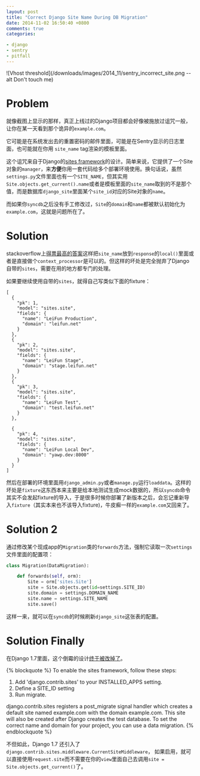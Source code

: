 ```yaml
---
layout: post
title: "Correct Django Site Name During DB Migration"
date: 2014-11-02 16:50:40 +0800
comments: true
categories:

- django
- sentry
- pitfall
---
```


![Vhost threshold](/downloads/images/2014_11/sentry_incorrect_site.png --alt Don't touch me)

Problem
==========

就像截图上显示的那样，真正上线过的Django项目都会好像被施放过诅咒一般，让你在某一天看到那个诡异的`example.com`。

它可能是在系统发出去的重置密码的邮件里面，可能是在Sentry显示的日志里面，也可能就在你用 `site_name` tag渲染的模板里面。

这个诅咒来自于Django的[sites framework](https://docs.djangoproject.com/en/1.6/ref/contrib/sites/)的设计。简单来说，它提供了一个Site对象的`manager`，来**方便**你用一套代码给多个部署环境使用。换句话说，虽然`settings.py`文件里面也有一个`SITE_NAME`，但其实用`Site.objects.get_current().name`或者是模板里面的`site_name`取到的不是那个值，而是数据库`django_site`里面某个`site_id`对应的Site对象的`name`。

而如果你`syncdb`之后没有手工修改过，`Site`的`domain`和`name`都被默认初始化为`example.com`，这就是问题所在了。

Solution
===========

stackoverflow上[得票最高的答案](http://stackoverflow.com/questions/3430451/using-django-settings-in-templates)这样把`site_name`放到`response`的`local()`里面或者是直接做个`context_processor`是可以的。但这样的坏处是完全抛弃了Django自带的`sites`，需要在用的地方都专门的处理。

如果要继续使用自带的`sites`，就得自己写类似下面的fixture：

```
[
  {
    "pk": 1,
    "model": "sites.site",
    "fields": {
      "name": "LeiFun Production",
      "domain": "leifun.net"
    }
  },
  {
    "pk": 2,
    "model": "sites.site",
    "fields": {
      "name": "LeiFun Stage",
      "domain": "stage.leifun.net"
    }
  },
  {
    "pk": 3,
    "model": "sites.site",
    "fields": {
      "name": "LeiFun Test",
      "domain": "test.leifun.net"
    }
  },

  {
    "pk": 4,
    "model": "sites.site",
    "fields": {
      "name": "LeiFun Local Dev",
      "domain": "yawp.dev:8000"
    }
  }
]
```

然后在部署的环境里面用`django_admin.py`或者`manage.py`运行`loaddata`。这样的坏处是`fixture`这东西本来主要是给本地测试生成mock数据的，所以`syncdb`命令其实不会发起fixture的导入，于是很多时候你部署了新版本之后，会忘记重新导入`fixture`（其实本来也不该导入fixture)，牛皮癣一样的`example.com`又回来了。

Solution 2
===========

通过修改某个现成app的`Migration`类的`forwards`方法，强制它读取一次`settings`文件里面的配置项：

```python
class Migration(DataMigration):

    def forwards(self, orm):
        Site = orm['sites.Site']
        site = Site.objects.get(id=settings.SITE_ID)
        site.domain = settings.DOMAIN_NAME
        site.name = settings.SITE_NAME
        site.save()
 ```

这样一来，就可以在`syncdb`的时候刷新`django_site`这张表的配置。

Solution Finally
==============

在Django 1.7里面，这个倒霉的设计[终于被改掉了](https://docs.djangoproject.com/en/dev/ref/contrib/sites/?from=olddocs)。

{% blockquote %}
To enable the sites framework, follow these steps:

1. Add 'django.contrib.sites' to your INSTALLED_APPS setting.
2. Define a SITE_ID setting
3. Run migrate.

django.contrib.sites registers a post_migrate signal handler which creates a default site named example.com with the domain example.com. This site will also be created after Django creates the test database. To set the correct name and domain for your project, you can use a data migration.
{% endblockquote %}

不但如此，Django 1.7 还引入了`django.contrib.sites.middleware.CurrentSiteMiddleware`， 如果启用，就可以直接使用`request.site`而不需要在你的`view`里面自己去调用`site = Site.objects.get_current()`了。
